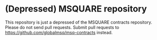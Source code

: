 # (Depressed) MSQUARE repository
This repository is just a depressed of the MSQUARE contracts repository. Please do not send pull requests. Submit pull requests to https://github.com/globalmsq/msq-contracts instead.
